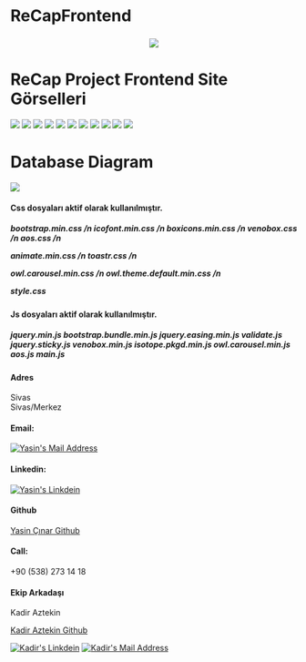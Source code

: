 # ReCapFrontend

<h3 align="center">
<img src="src/assets/img/yasin.png" ></img>
</h3>

<h1> ReCap Project Frontend Site Görselleri </h1>
<img src="src/assets/img/intro.png" ></img>
<img src="src/assets/img/anasayfa1.png" ></img>
<img src="src/assets/img/anasayfa2.png" ></img>
<img src="src/assets/img/carList.png" ></img>
<img src="src/assets/img/contact.png" ></img>
<img src="src/assets/img/register1.png" ></img>
<img src="src/assets/img/register-login.png" ></img>
<img src="src/assets/img/login-homepage.png" ></img>
<img src="src/assets/img/carDetail1.png" ></img>
<img src="src/assets/img/carDetail2.png" ></img>
<img src="src/assets/img/Add.png" ></img>

<h1> Database Diagram </h1>

<img src="src/assets/img/database.png" ></img>

<h4> 
Css dosyaları aktif olarak kullanılmıştır.
<h5>
bootstrap.min.css /n
icofont.min.css /n
boxicons.min.css /n
venobox.css /n
aos.css /n

animate.min.css /n
toastr.css /n

owl.carousel.min.css /n
owl.theme.default.min.css /n

style.css
</h5>
</h4>

<h4> 
Js dosyaları aktif olarak kullanılmıştır.
<h5>
jquery.min.js
bootstrap.bundle.min.js
jquery.easing.min.js
validate.js
jquery.sticky.js
venobox.min.js
isotope.pkgd.min.js
owl.carousel.min.js
aos.js
main.js
</h5>
</h4>

<i class="icofont-google-map"></i>
<h4>Adres</h4>
<p>Sivas<br />Sivas/Merkez</p>




<h4>Email:</h4>
<a href="mailto:yasin001905@gmail.com" target="_blank" rel="nofollow"><img alt="Yasin's Mail Address" src="https://img.shields.io/badge/Gmail-D14836?style=for-the-badge&logo=gmail&logoColor=white" /> </a>

<h4>Linkedin:</h4>
<a href="https://www.linkedin.com/in/yasin-%C3%A7inar-35538a1b3/" target="_blank" rel="nofollow"><img alt="Yasin's Linkdein" src="https://img.shields.io/badge/LinkedIn-0077B5?style=for-the-badge&logo=linkedin&logoColor=white" /></a>

<h4>Github</h4>
<p><a href="https://github.com/yasin001905">Yasin Çınar Github </a></p>

<h4>Call:</h4>
<p>+90 (538) 273 14 18</p>




<h4>Ekip Arkadaşı</h4>
<p>Kadir Aztekin</p>
<p><a href="https://github.com/kadir-aztekin">Kadir Aztekin Github</a></p>
<a href="https://www.linkedin.com/in/kadir-aztekin-a3178b1a9/" target="_blank" rel="nofollow"><img alt="Kadir's Linkdein" src="https://img.shields.io/badge/LinkedIn-0077B5?style=for-the-badge&logo=linkedin&logoColor=white" /></a>
<a href="mailto:aztekadir@gmail.com" target="_blank" rel="nofollow"><img alt="Kadir's Mail Address" src="https://img.shields.io/badge/Gmail-D14836?style=for-the-badge&logo=gmail&logoColor=white" /></a>